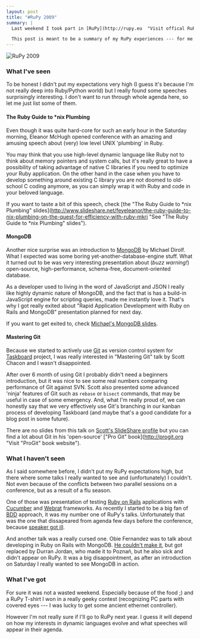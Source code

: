 ```yaml
---
layout: post
title: "#RuPy 2009"
summary: |
  Last weekend I took part in [RuPy](http://rupy.eu  "Visit offical RuPy website") --- a 'strongly dynamic conference' about Ruby, Python and related technologies. Even though I don't use these languages in my everyday programming work I really enjoy trying them in my side-projects, so I found some points from RuPy's agenda quite interesting.

  This post is meant to be a summary of my RuPy experiences --- for me to remember what I've learnt and for anyone who has been on this conference and/or considers taking part in it next year.
---
```


![RuPy 2009](http://dl.dropbox.com/u/2801566/blog/img/rupy2009.png)


### What I've seen

To be honest I didn't put my expectations very high (I guess it's because I'm not really deep into Ruby/Python world) but I really found some speeches surprisingly interesting. I don't want to run through whole agenda here, so let me just list some of them.


#### The Ruby Guide to \*nix Plumbing

Even though it was quite hard-core for such an early hour in the Saturday morning, Eleanor McHugh opened conference with an amazing and amusing speech about (very) low level UNIX 'plumbing' in Ruby.

You may think that you use high-level dynamic language like Ruby not to think about memory pointers and system calls, but it's really great to have a possibility of taking advantage of native C libraries if you need to optimize your Ruby application. On the other hand in the case when you have to develop something around existing C library you are not doomed to old-school C coding anymore, as you can simply wrap it with Ruby and code in your beloved language.

If you want to taste a bit of this speech, check [the "The Ruby Guide to \*nix Plumbing" slides](http://www.slideshare.net/feyeleanor/the-ruby-guide-to-nix-plumbing-on-the-quest-for-efficiency-with-ruby-mkri "See "The Ruby Guide to *nix Plumbing" slides").


#### MongoDB

Another nice surprise was an introduction to [MongoDB](http://www.mongodb.org "Visit MongoDB official website") by Michael Dirolf. What I expected was some boring yet-another-database-engine stuff. What it turned out to be was very interesting presentation about (*buzz warning!*) open-source, high-performance, schema-free, document-oriented database.

As a developer used to living in the word of JavaScript and JSON I really like highly dynamic nature of MongoDB, and the fact that is has a build-in JavaScript engine for scripting queries, made me instantly love it. That's why I got really exited about "Rapid Application Development with Ruby on Rails and MongoDB" presentation planned for next day.

If you want to get exited to, check [Michael's MongoDB slides](http://www.slideshare.net/mdirolf/mongodb-at-rupy "See 'MongoDB at RuPy' slides").


#### Mastering Git

Because we started to actively use [Git](http://git-scm.com "Visit official Git website") as version control system for [Taskboard](http://taskboard.cognifide.com "Visit official Taskboard website") project, I was really interested in "Mastering Git" talk by Scott Chacon and I wasn't disappointed.

After over 6 month of using Git I probably didn't need a beginners introduction, but it was nice to see some real numbers comparing performance of Git against SVN. Scott also presented some advanced 'ninja' features of Git such as `rebase` or `bisect` commands, that may be useful in case of some emergency. And, what I'm really proud of, we can honestly say that we very effectively use Git's branching in our kanban process of developing Taskboard (and maybe that's a good candidate for a blog post in some future).

There are no slides from this talk on [Scott's SlideShare profile](http://www.slideshare.net/chacon "Visit Scott's Chacon SlideShare profile") but you can find a lot about Git in his 'open-source' ["Pro Git" book](http://progit.org "Visit "ProGit" book website").


### What I haven't seen

As I said somewhere before, I didn't put my RuPy expectations high, but there where some talks I really wanted to see and (unfortunately) I couldn't. Not even because of the conflicts between two parallel sessions on a conference, but as a result of a flu season.

One of those was presentation of testing [Ruby on Rails](http://rubyonrails.org/ "Visit Ruby on Rails website") applications with [Cucumber](http://cukes.info/ "Visit Cucumber website") and [Webrat](http://github.com/brynary/webrat "See Webrat on GitHub") frameworks. As recently I started to be a big fan of [BDD](http://en.wikipedia.org/wiki/Behavior_Driven_Development "Read about Behavior Driven Development on Wikipedia") approach, it was my number one of RuPy's talks. Unfortunately that was the one that dissapeared from agenda few days before the conference, because [speaker got ill](http://twitter.com/TheDeadSerious/status/5417512703).

And another talk was a really cursed one. Obie Fernandez was to talk about developing in Ruby on Rails with MongoDB. [He couldn't make it](http://twitter.com/obie/status/5420430614), but got replaced by Durran Jordan, who made it to Poznań, but he also sick and didn't appear on RuPy. It was a big disappointment, as after an introduction on Saturday I really wanted to see MongoDB in action.



### What I've got

For sure it was not a wasted weekend. Especially because of the food ;) and a RuPy T-shirt I won in a really geeky contest (recognizing PC parts with covered eyes --- I was lucky to get some ancient ethernet controller).

However I'm not really sure if I'll go to RuPy next year. I guess it will depend on how my interests in dynamic languages evolve and what speeches will appear in their agenda.

